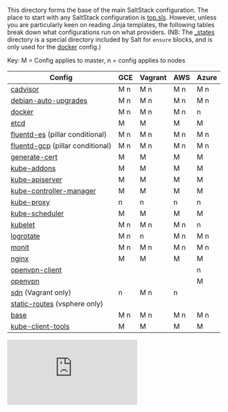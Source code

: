 This directory forms the base of the main SaltStack configuration. The
place to start with any SaltStack configuration is
[top.sls](top.sls). However, unless you are particularly keen on
reading Jinja templates, the following tables break down what
configurations run on what providers. (NB: The [_states](_states/)
directory is a special directory included by Salt for `ensure` blocks,
and is only used for the [docker](docker/) config.)

Key: M = Config applies to master, n = config applies to nodes

Config                                              | GCE   | Vagrant | AWS | Azure
----------------------------------------------------|-------|---------|-----|------
[cadvisor](cadvisor/)                               | M n   | M n     | M n | M n
[debian-auto-upgrades](debian-auto-upgrades/)       | M n   | M n     | M n | M n
[docker](docker/)                                   | M n   | M n     | M n |   n
[etcd](etcd/)                                       | M     | M       | M   | M
[fluentd-es](fluentd-es/) (pillar conditional)      | M n   | M n     | M n | M n
[fluentd-gcp](fluentd-gcp/) (pillar conditional)    | M n   | M n     | M n | M n
[generate-cert](generate-cert/)                     | M     | M       | M   | M
[kube-addons](kube-addons/)                         | M     | M       | M   | M
[kube-apiserver](kube-apiserver/)                   | M     | M       | M   | M
[kube-controller-manager](kube-controller-manager/) | M     | M       | M   | M
[kube-proxy](kube-proxy/)                           |   n   |   n     |   n |   n
[kube-scheduler](kube-scheduler/)                   | M     | M       | M   | M
[kubelet](kubelet/)                                 | M n   | M n     | M n |   n
[logrotate](logrotate/)                             | M n   |   n     | M n | M n
[monit](monit/)                                     | M n   | M n     | M n | M n
[nginx](nginx/)                                     | M     | M       | M   | M
[openvpn-client](openvpn-client/)                   |       |         |     |   n
[openvpn](openvpn/)                                 |       |         |     | M
[sdn](sdn/) (Vagrant only)                          |   n   | M n     |   n |
[static-routes](static-routes/) (vsphere only)      |       |         |     |
[base](base.sls)                                    | M n   | M n     | M n | M n
[kube-client-tools](kube-client-tools.sls)          | M     | M       | M   | M


[![Analytics](https://kubernetes-site.appspot.com/UA-36037335-10/GitHub/cluster/saltbase/salt/README.md?pixel)]()
